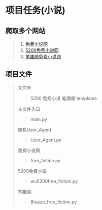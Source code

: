 # 项目任务(小说)
## 爬取多个网站
> 1. [免费小说网](https://quanxiaoshuo.com/)
> 2. [5200免费小说网](https://quanxiaoshuo.com/)
> 3. [笔趣阁免费小说网](https://www.bqg.org/)

## 项目文件
>文件夹
> >5200
> >免费小说
> >笔趣阁
> >templates
> 
>主文件入口
> > main.py
> 
> 随机User_Agent
>>User_Agent.py
> 
> 免费小说网
> >free_fiction.py
> 
> 5200免费小说
> >wu5200free_fiction.py
> 
> 笔趣阁
> > Bisque_free_fiction.py
>
>
##    